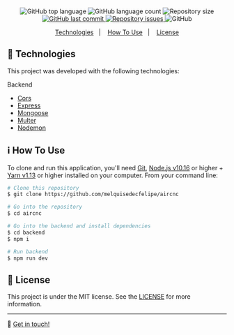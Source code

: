 <h1 align="center">
    <!-- <img alt="aircnc" src="https://res.cloudinary.com/dtifsqadc/image/upload/v1569958467/logo_cofmzg.svg" /> -->
    <br>
</h1>

<p align="center">
  <img alt="GitHub top language" src="https://img.shields.io/github/languages/top/melquisedecfelipe/aircnc.svg">

  <img alt="GitHub language count" src="https://img.shields.io/github/languages/count/melquisedecfelipe/aircnc.svg">

  <img alt="Repository size" src="https://img.shields.io/github/repo-size/melquisedecfelipe/aircnc.svg">
  
  <a href="https://github.com/melquisedecfelipe/aircnc/commits/master">
    <img alt="GitHub last commit" src="https://img.shields.io/github/last-commit/melquisedecfelipe/aircnc.svg">
  </a>

  <a href="https://github.com/melquisedecfelipe/aircnc/issues">
    <img alt="Repository issues" src="https://img.shields.io/github/issues/melquisedecfelipe/aircnc.svg">
  </a>

  <img alt="GitHub" src="https://img.shields.io/github/license/melquisedecfelipe/aircnc.svg">
</p>

<p align="center">
  <a href="#rocket-technologies">Technologies</a>&nbsp;&nbsp;&nbsp;|&nbsp;&nbsp;&nbsp;
  <a href="#information_source-how-to-use">How To Use</a>&nbsp;&nbsp;&nbsp;|&nbsp;&nbsp;&nbsp;
  <a href="#memo-license">License</a>
</p>

## :rocket: Technologies

This project was developed with the following technologies:

Backend
-  [Cors](https://github.com/expressjs/cors)
-  [Express](https://expressjs.com/)
-  [Mongoose](https://mongoosejs.com/mul)
-  [Multer](https://github.com/expressjs/multer)
-  [Nodemon](https://nodemon.io/)

## :information_source: How To Use

To clone and run this application, you'll need [Git](https://git-scm.com), [Node.js v10.16](https://nodejs.org/) or higher + [Yarn v1.13](https://yarnpkg.com/) or higher installed on your computer. From your command line:

```bash
# Clone this repository
$ git clone https://github.com/melquisedecfelipe/aircnc

# Go into the repository
$ cd aircnc

# Go into the backend and install dependencies
$ cd backend
$ npm i

# Run backend
$ npm run dev
```

## :memo: License
This project is under the MIT license. See the [LICENSE](https://github.com/melquisedecfelipe/aircnc/blob/master/LICENSE) for more information.

---

:wave: [Get in touch!](https://www.linkedin.com/in/melquisedecfelipe/)
